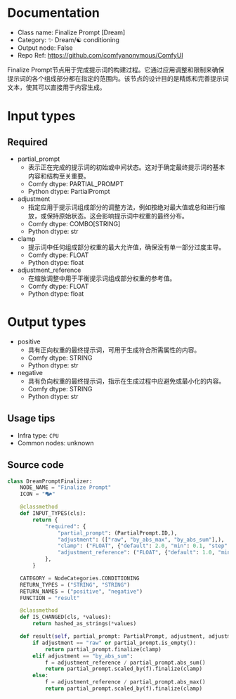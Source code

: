 
# Documentation
- Class name: Finalize Prompt [Dream]
- Category: ✨ Dream/☯ conditioning
- Output node: False
- Repo Ref: https://github.com/comfyanonymous/ComfyUI

Finalize Prompt节点用于完成提示词的构建过程。它通过应用调整和限制来确保提示词的各个组成部分都在指定的范围内。该节点的设计目的是精炼和完善提示词文本，使其可以直接用于内容生成。

# Input types
## Required
- partial_prompt
    - 表示正在完成的提示词的初始或中间状态。这对于确定最终提示词的基本内容和结构至关重要。
    - Comfy dtype: PARTIAL_PROMPT
    - Python dtype: PartialPrompt
- adjustment
    - 指定应用于提示词组成部分的调整方法，例如按绝对最大值或总和进行缩放，或保持原始状态。这会影响提示词中权重的最终分布。
    - Comfy dtype: COMBO[STRING]
    - Python dtype: str
- clamp
    - 提示词中任何组成部分权重的最大允许值，确保没有单一部分过度主导。
    - Comfy dtype: FLOAT
    - Python dtype: float
- adjustment_reference
    - 在缩放调整中用于平衡提示词组成部分权重的参考值。
    - Comfy dtype: FLOAT
    - Python dtype: float

# Output types
- positive
    - 具有正向权重的最终提示词，可用于生成符合所需属性的内容。
    - Comfy dtype: STRING
    - Python dtype: str
- negative
    - 具有负向权重的最终提示词，指示在生成过程中应避免或最小化的内容。
    - Comfy dtype: STRING
    - Python dtype: str


## Usage tips
- Infra type: `CPU`
- Common nodes: unknown


## Source code
```python
class DreamPromptFinalizer:
    NODE_NAME = "Finalize Prompt"
    ICON = "🗫"

    @classmethod
    def INPUT_TYPES(cls):
        return {
            "required": {
                "partial_prompt": (PartialPrompt.ID,),
                "adjustment": (["raw", "by_abs_max", "by_abs_sum"],),
                "clamp": ("FLOAT", {"default": 2.0, "min": 0.1, "step": 0.1}),
                "adjustment_reference": ("FLOAT", {"default": 1.0, "min": 0.1}),
            },
        }

    CATEGORY = NodeCategories.CONDITIONING
    RETURN_TYPES = ("STRING", "STRING")
    RETURN_NAMES = ("positive", "negative")
    FUNCTION = "result"

    @classmethod
    def IS_CHANGED(cls, *values):
        return hashed_as_strings(*values)

    def result(self, partial_prompt: PartialPrompt, adjustment, adjustment_reference, clamp):
        if adjustment == "raw" or partial_prompt.is_empty():
            return partial_prompt.finalize(clamp)
        elif adjustment == "by_abs_sum":
            f = adjustment_reference / partial_prompt.abs_sum()
            return partial_prompt.scaled_by(f).finalize(clamp)
        else:
            f = adjustment_reference / partial_prompt.abs_max()
            return partial_prompt.scaled_by(f).finalize(clamp)

```
